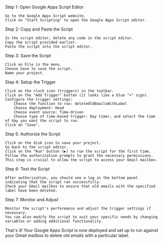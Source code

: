 Step 1: Open Google Apps Script Editor

    Go to the Google Apps Script website.
    Click on "Start Scripting" to open the Google Apps Script editor.

Step 2: Copy and Paste the Script

    In the script editor, delete any code in the script editor.
    Copy the script provided earlier.
    Paste the script into the script editor.

Step 3: Save the Script

    Click on File in the menu.
    Choose Save to save the script.
    Name your project.

Step 4: Setup the Trigger

    Click on the clock icon (triggers) in the toolbar.
    Click on the "Add Trigger" button (it looks like a blue "+" sign).
    Configure the trigger settings:
        Choose the function to run: deleteOldEmailsWithLabel
        Choose deployment: Head
        Choose event source: Time-driven
        Choose type of time-based trigger: Day timer, and select the time of day you want the script to run.
    Click on "Save".

Step 5: Authorize the Script

    Click on the disk icon to save your project.
    Go back to the script editor.
    Click on the "Run" button (▶️) to run the script for the first time.
    Follow the authorization prompts to grant the necessary permissions. This step is crucial to allow the script to access your Gmail mailbox.

Step 6: Test the Script

    After authorization, you should see a log in the bottom panel indicating that the script ran successfully.
    Check your Gmail mailbox to ensure that old emails with the specified label have been deleted.

Step 7: Monitor and Adjust

    Monitor the script's performance and adjust the trigger settings if necessary.
    You can also modify the script to suit your specific needs by changing variables or adding additional functionality.

That's it! Your Google Apps Script is now deployed and set up to run against your Gmail mailbox to delete old emails with a particular label.
